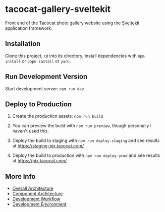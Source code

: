 # tacocat-gallery-sveltekit

Front end of the Tacocat photo gallery website using the [Sveltekit](https://kit.svelte.dev/) application framework.

## Installation

Clone this project, `cd` into its directory, install dependencies with `npm install` or `pnpm install` or `yarn`.

## Run Development Version

Start development server: `npm run dev`

## Deploy to Production

1. Create the production assets: `npm run build`

2. You can preview the build with `npm run preview`, though personally I haven't used this.

3. Deploy the build to staging with `npm run deploy-staging` and see results at https://staging-pix.tacocat.com/

4. Deploy the build to production with `npm run deploy-prod` and see results at https://pix.tacocat.com/

## More Info

- [Overall Architecture](docs/architecture.md)
- [Component Architecture](docs/component_architecture.md)
- [Development Workflow](docs/dev_workflow.md)
- [Development Environment](docs/dev_env.md)
